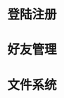 # 登陆注册

<!-- 1. 注册倒数第二个输入框对Enter响应问题 -->

<!-- 2. 登陆之后 FriendList 无好友显示问题 -->

<!-- 3. 注销账号之后再次尝试登陆会使服务器崩溃

LOG INFO
```
[2025-07-08 10:32:46] [INFO] Server: receive a message from 10.30.0.131
[2025-07-08 10:32:46] [INFO] Client 10.30.0.131:48642 sent
{
        "action" : "LOGIN",
        "email" : "323602912@qq.com",
        "passwd" : "1"
}
terminate called after throwing an instance of 'cpp_redis::redis_error'
  what():  Reply is not a string
fish: Job 1, './server' terminated by signal SIGABRT (Abort)
```

(似乎只要登陆一个不存在的账号就会使服务器崩溃) -->

<!-- 4. 验证码发送无cd 可以一直发送 -->

<!-- 5. userServer.cc 168行 缺少 redis 的 `sync_commit()` 方法调用 -->

<!-- 6. 第一次注销永远不成功 -->

# 好友管理

# 文件系统

<!-- 1. 从远程传文件时 无法上传到服务器 但是从本地可以 (好像是因为FtpServer 的 服务器ip没有修改) -->

<!-- 2. 传输文件后 第一次进入文件管理界面读不到东西 (写了一个提示) -->
